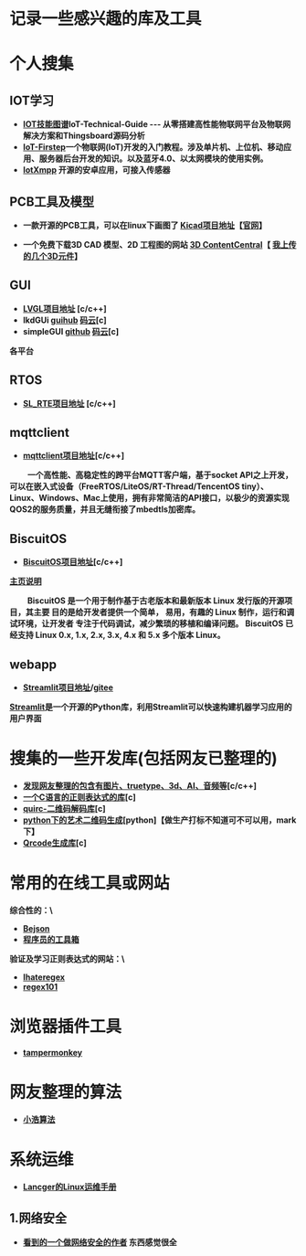 # 记录一些感兴趣的库及工具
# 个人搜集

  ## IOT学习
  + [<b>IOT技能图谱<b>](https://github.com/IoT-Technology/IoT-Technical-Guide)IoT-Technical-Guide --- 从零搭建高性能物联网平台及物联网解决方案和Thingsboard源码分析
  + [<b>IoT-Firstep<b>](https://github.com/nladuo/IoT-Firstep)一个物联网(IoT)开发的入门教程。涉及单片机、上位机、移动应用、服务器后台开发的知识。以及蓝牙4.0、以太网模块的使用实例。
  + [IotXmpp](https://github.com/tiandawu/IotXmpp) 开源的安卓应用，可接入传感器 

  ##  PCB工具及模型
   + 一款开源的PCB工具，可以在linux下画图了
   [<b>Kicad项目地址</b>](https://github.com/KiCad)【[官网](https://kicad.org/)】
   
   + 一个免费下载3D CAD 模型、2D 工程图的网站
   [3D ContentCentral](https://www.3dcontentcentral.cn/#_ga=2.91922648.354983100.1597367862-3a2ad240-b5be-11ea-8463-53e45720f3eb)【
   [我上传的几个3D元件](https://www.3dcontentcentral.cn/Contributors.aspx?id=1986356)】
  ## GUI
   + [LVGL项目地址](https://github.com/littlevgl/lvgl) [c/c++]
   + lkdGUi [guihub](https://github.com/guoweilkd/lkdGui) [码云](https://gitee.com/nhxgygrd053/lkdGui)[c]
   + simpleGUI [github]() [码云](https://gitee.com/Polarix/simplegui)[c]
   
   各平台
  ## RTOS
  + [SL_RTE项目地址](https://github.com/sudashannon/SL_RTE)  [c/c++]
  ## mqttclient
  + [mqttclient项目地址](https://github.com/jiejieTop/mqttclient)[c/c++]
  
  &emsp;&emsp; 一个高性能、高稳定性的跨平台MQTT客户端，基于socket API之上开发，可以在嵌入式设备（FreeRTOS/LiteOS/RT-Thread/TencentOS tiny）、Linux、Windows、Mac上使用，拥有非常简洁的API接口，以极少的资源实现QOS2的服务质量，并且无缝衔接了mbedtls加密库。
  ## BiscuitOS
  + [BiscuitOS项目地址](https://github.com/BiscuitOS/BiscuitOS)[c/c++]
  
  [主页说明](https://biscuitos.github.io/blog/HomePage/)
  
  &emsp;&emsp; BiscuitOS 是一个用于制作基于古老版本和最新版本 Linux 发行版的开源项目，其主要 目的是给开发者提供一个简单， 易用，有趣的 Linux 制作，运行和调试环境，让开发者 专注于代码调试，减少繁琐的移植和编译问题。 BiscuitOS 已经支持 Linux 0.x, 1.x, 2.x, 3.x, 4.x 和 5.x 多个版本 Linux。
  ## webapp
  + [Streamlit项目地址](https://github.com/streamlit/streamlit)/[gitee](https://gitee.com/mirrors/streamlit)
  
  [Streamlit](https://www.streamlit.io)是一个开源的Python库，利用Streamlit可以快速构建机器学习应用的用户界面
# 搜集的一些开发库(包括网友已整理的)
  + [发现网友整理的包含有图片、truetype、3d、AI、音频等](https://github.com/nothings/single_file_libs)[c/c++]
  + [一个C语言的正则表达式的库](https://gitee.com/opensource168/hs-regex)[c]
  + [quirc-二维码解码库](https://github.com/dlbeer/quirc)[c]
  + [python下的艺术二维码生成](https://github.com/sylnsfar/qrcode)[python]【做生产打标不知道可不可以用，mark下】
  + [Qrcode生成库](https://github.com/ricmoo/QRCode)[c]
# 常用的在线工具或网站
  综合性的：\
  + [Bejson](http://www.bejson.com/)
  + [程序员的工具箱](https://tool.lu/)
  
  验证及学习正则表达式的网站：\
  + [Ihateregex](https://ihateregex.io/)
  + [regex101](https://regex101.com/)
  
# 浏览器插件工具
  + [tampermonkey](https://www.tampermonkey.net/)
# 网友整理的算法
  + [小浩算法](https://github.com/geekxh/hello-algorithm)
# 系统运维
  + [Lancger的Linux运维手册](https://github.com/Lancger/opslinux)
  ##  1.网络安全
  + [看到的一个做网络安全的作者](https://gitee.com/sq_smile) 东西感觉很全
